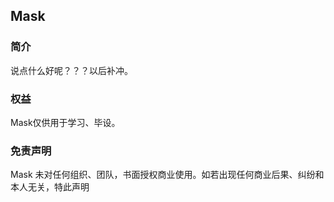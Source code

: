 ## Mask

### 简介
说点什么好呢？？？以后补冲。

### 权益

Mask仅供用于学习、毕设。

### 免责声明

Mask 未对任何组织、团队，书面授权商业使用。如若出现任何商业后果、纠纷和本人无关，特此声明